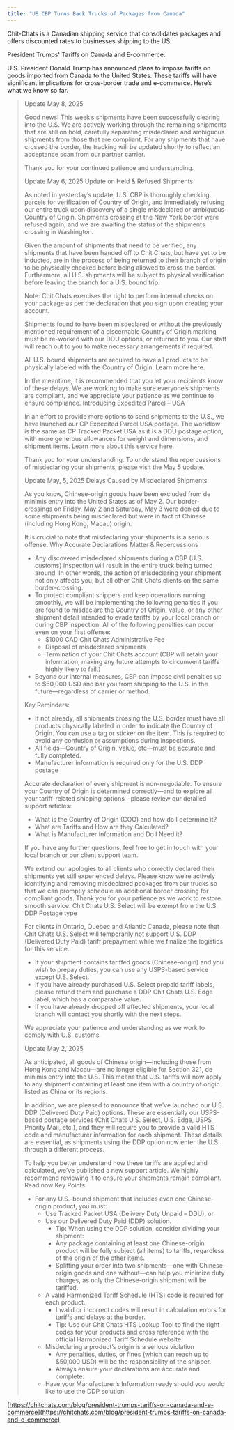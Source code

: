 ```yaml
---
title: "US CBP Turns Back Trucks of Packages from Canada"
---
```


Chit-Chats is a Canadian shipping service that consolidates packages and offers discounted rates to businesses shipping to the US.

President Trumps' Tariffs on Canada and E-commerce:

U.S. President Donald Trump has announced plans to impose tariffs on goods imported from Canada to the United States. These tariffs will have significant implications for cross-border trade and e-commerce. Here’s what we know so far.

> Update May 8, 2025
>
> Good news! This week’s shipments have been successfully clearing into the U.S. We are actively working through the remaining shipments that are still on hold, carefully separating misdeclared and ambiguous shipments from those that are compliant. For any shipments that have crossed the border, the tracking will be updated shortly to reflect an acceptance scan from our partner carrier.
>
> Thank you for your continued patience and understanding.
>
> Update May 6, 2025
> Update on Held & Refused Shipments
>
> As noted in yesterday’s update, U.S. CBP is thoroughly checking parcels for verification of Country of Origin, and immediately refusing our entire truck upon discovery of a single misdeclared or ambiguous Country of Origin. Shipments crossing at the New York border were refused again, and we are awaiting the status of the shipments crossing in Washington.
>
> Given the amount of shipments that need to be verified, any shipments that have been handed off to Chit Chats, but have yet to be inducted, are in the process of being returned to their branch of origin to be physically checked before being allowed to cross the border. Furthermore, all U.S. shipments will be subject to physical verification before leaving the branch for a U.S. bound trip.
>
> Note: Chit Chats exercises the right to perform internal checks on your package as per the declaration that you sign upon creating your account.
>
> Shipments found to have been misdeclared or without the previously mentioned requirement of a discernable Country of Origin marking must be re-worked with our DDU options, or returned to you. Our staff will reach out to you to make necessary arrangements if required.
>
> All U.S. bound shipments are required to have all products to be physically labeled with the Country of Origin. Learn more here.
>
> In the meantime, it is recommended that you let your recipients know of these delays. We are working to make sure everyone’s shipments are compliant, and we appreciate your patience as we continue to ensure compliance.
> Introducing Expedited Parcel – USA
>
> In an effort to provide more options to send shipments to the U.S., we have launched our CP Expedited Parcel USA postage. The workflow is the same as CP Tracked Packet USA as it is a DDU postage option, with more generous allowances for weight and dimensions, and shipment items. Learn more about this service here.
>
> Thank you for your understanding. To understand the repercussions of misdeclaring your shipments, please visit the May 5 update.
>
> Update May, 5, 2025
> Delays Caused by Misdeclared Shipments
>
> As you know, Chinese-origin goods have been excluded from de minimis entry into the United States as of May 2. Our border-crossings on Friday, May 2 and Saturday, May 3 were denied due to some shipments being misdeclared but were in fact of Chinese (including Hong Kong, Macau) origin.
>
> It is crucial to note that misdeclaring your shipments is a serious offense.
> Why Accurate Declarations Matter & Repercussions
>
> - Any discovered misdeclared shipments during a CBP (U.S. customs) inspection will result in the entire truck being turned around. In other words, the action of misdeclaring your shipment not only affects you, but all other Chit Chats clients on the same border-crossing.
> - To protect compliant shippers and keep operations running smoothly, we will be implementing the following penalties if you are found to misdeclare the Country of Origin, value, or any other shipment detail intended to evade tariffs by your local branch or during CBP inspection. All of the following penalties can occur even on your first offense:
>   - $1000 CAD Chit Chats Administrative Fee
>   - Disposal of misdeclared shipments
>   - Termination of your Chit Chats account (CBP will retain your information, making any future attempts to circumvent tariffs highly likely to fail.)
> - Beyond our internal measures, CBP can impose civil penalties up to $50,000 USD and bar you from shipping to the U.S. in the future—regardless of carrier or method.
>
> Key Reminders:
>
> - If not already, all shipments crossing the U.S. border must have all products physically labeled in order to indicate the Country of Origin. You can use a tag or sticker on the item. This is required to avoid any confusion or assumptions during inspections.
> - All fields—Country of Origin, value, etc—must be accurate and fully completed.
> - Manufacturer information is required only for the U.S. DDP postage
>
> Accurate declaration of every shipment is non-negotiable. To ensure your Country of Origin is determined correctly—and to explore all your tariff-related shipping options—please review our detailed support articles:
>
> - What is the Country of Origin (COO) and how do I determine it?
> - What are Tariffs and How are they Calculated?
> - What is Manufacturer Information and Do I Need it?
>
> If you have any further questions, feel free to get in touch with your local branch or our client support team.
>
> We extend our apologies to all clients who correctly declared their shipments yet still experienced delays. Please know we’re actively identifying and removing misdeclared packages from our trucks so that we can promptly schedule an additional border crossing for compliant goods. Thank you for your patience as we work to restore smooth service.
> Chit Chats U.S. Select will be exempt from the U.S. DDP Postage type
>
> For clients in Ontario, Quebec and Atlantic Canada, please note that Chit Chats U.S. Select will temporarily not support U.S. DDP (Delivered Duty Paid) tariff prepayment while we finalize the logistics for this service.
>
> - If your shipment contains tariffed goods (Chinese-origin) and you wish to prepay duties, you can use any USPS-based service except U.S. Select.
> - If you have already purchased U.S. Select prepaid tariff labels, please refund them and purchase a DDP Chit Chats U.S. Edge label, which has a comparable value.
> - If you have already dropped off affected shipments, your local branch will contact you shortly with the next steps.
>
> We appreciate your patience and understanding as we work to comply with U.S. customs.
>
> Update May 2, 2025
>
> As anticipated, all goods of Chinese origin—including those from Hong Kong and Macau—are no longer eligible for Section 321, de minimis entry into the U.S. This means that U.S. tariffs will now apply to any shipment containing at least one item with a country of origin listed as China or its regions.
>
> In addition, we are pleased to announce that we’ve launched our U.S. DDP (Delivered Duty Paid) options. These are essentially our USPS-based postage services (Chit Chats U.S. Select, U.S. Edge, USPS Priority Mail, etc.), and they will require you to provide a valid HTS code and manufacturer information for each shipment. These details are essential, as shipments using the DDP option now enter the U.S. through a different process.
>
> To help you better understand how these tariffs are applied and calculated, we’ve published a new support article. We highly recommend reviewing it to ensure your shipments remain compliant.
> Read now
> Key Points
>
> - For any U.S.-bound shipment that includes even one Chinese-origin product, you must:
>   - Use Tracked Packet USA (Delivery Duty Unpaid – DDU), or
>   - Use our Delivered Duty Paid (DDP) solution.
>     - Tip: When using the DDP solution, consider dividing your shipment:
>     - Any package containing at least one Chinese-origin product will be fully subject (all items) to tariffs, regardless of the origin of the other items.
>     - Splitting your order into two shipments—one with Chinese-origin goods and one without—can help you minimize duty charges, as only the Chinese-origin shipment will be tariffed.
>   - A valid Harmonized Tariff Schedule (HTS) code is required for each product.
>     - Invalid or incorrect codes will result in calculation errors for tariffs and delays at the border.
>     - Tip: Use our Chit Chats HTS Lookup Tool to find the right codes for your products and cross reference with the official Harmonized Tariff Schedule website.
>   - Misdeclaring a product’s origin is a serious violation
>     - Any penalties, duties, or fines (which can reach up to $50,000 USD) will be the responsibility of the shipper.
>     - Always ensure your declarations are accurate and complete.
>   - Have your Manufacturer’s Information ready should you would like to use the DDP solution.

[https://chitchats.com/blog/president-trumps-tariffs-on-canada-and-e-commerce](https://chitchats.com/blog/president-trumps-tariffs-on-canada-and-e-commerce)
